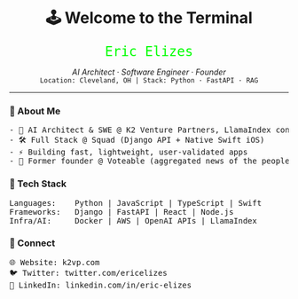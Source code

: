 <h1 align="center">🕹️ Welcome to the Terminal</h1>

<p align="center">
  <code style="font-size: 1.5rem; color: #00FF00;">Eric Elizes</code>
</p>

<p align="center">
  <em>AI Architect · Software Engineer · Founder</em><br>
  <code>Location: Cleveland, OH | Stack: Python · FastAPI · RAG</code>
</p>

<hr>

<h3>💾 About Me</h3>
<pre>
- 🧠 AI Architect & SWE @ K2 Venture Partners, LlamaIndex contributor
- 🛠 Full Stack @ Squad (Django API + Native Swift iOS)
- ⚡ Building fast, lightweight, user-validated apps
- 📱 Former founder @ Voteable (aggregated news of the people on your ballot)
</pre>

<h3>🔧 Tech Stack</h3>
<pre>
Languages:    Python | JavaScript | TypeScript | Swift
Frameworks:   Django | FastAPI | React | Node.js
Infra/AI:     Docker | AWS | OpenAI APIs | LlamaIndex
</pre>

<h3>📡 Connect</h3>
<pre>
🌐 Website: k2vp.com
🐦 Twitter: twitter.com/ericelizes
💼 LinkedIn: linkedin.com/in/eric-elizes
</pre>
